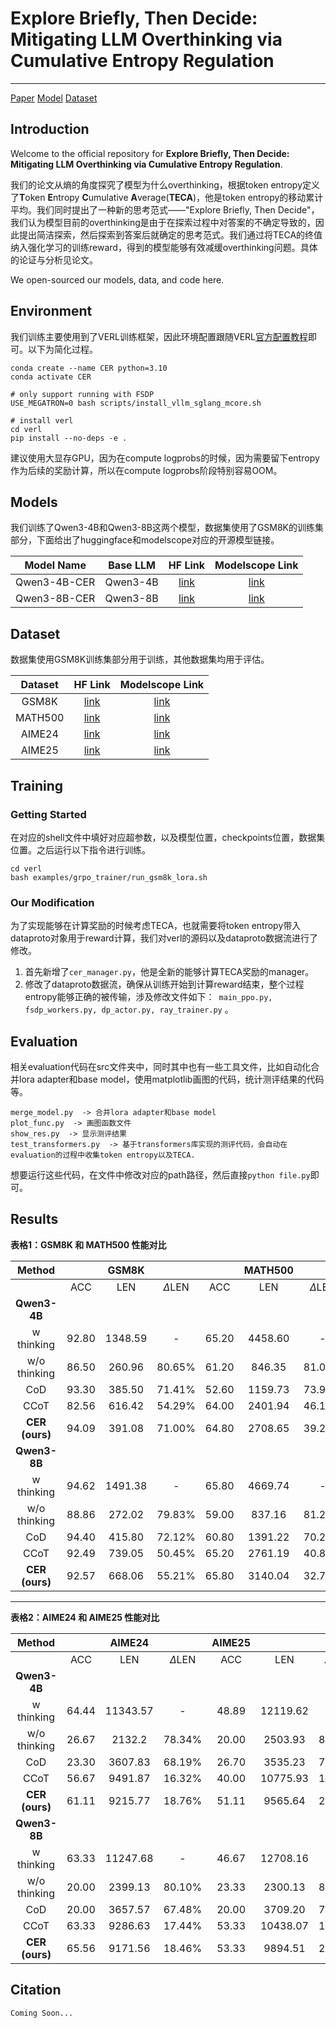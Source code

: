# Explore Briefly, Then Decide: Mitigating LLM Overthinking via Cumulative Entropy Regulation
-----------------

[Paper](https://github.com/LWL-cpu/Question-Free-Fine-Tuning) [Model](#model) [Dataset](#dataset)

## Introduction

Welcome to the official repository for **Explore Briefly, Then Decide: Mitigating LLM Overthinking via Cumulative Entropy Regulation**.

我们的论文从熵的角度探究了模型为什么overthinking，根据token entropy定义了**T**oken **E**ntropy **C**umulative **A**verage(**TECA**)，他是token entropy的移动累计平均。我们同时提出了一种新的思考范式——"Explore Briefly, Then Decide"，我们认为模型目前的overthinking是由于在探索过程中对答案的不确定导致的，因此提出简洁探索，然后探索到答案后就确定的思考范式。我们通过将TECA的终值纳入强化学习的训练reward，得到的模型能够有效减缓overthinking问题。具体的论证与分析见论文。

We open-sourced our models, data, and code here.

## Environment

我们训练主要使用到了VERL训练框架，因此环境配置跟随VERL[官方配置教程](https://verl.readthedocs.io/en/latest/start/install.html)即可。以下为简化过程。

```
conda create --name CER python=3.10
conda activate CER

# only support running with FSDP
USE_MEGATRON=0 bash scripts/install_vllm_sglang_mcore.sh

# install verl
cd verl
pip install --no-deps -e .
```

建议使用大显存GPU，因为在compute logprobs的时候，因为需要留下entropy作为后续的奖励计算，所以在compute logprobs阶段特别容易OOM。

## Models

<a name="model"></a> 

我们训练了Qwen3-4B和Qwen3-8B这两个模型，数据集使用了GSM8K的训练集部分，下面给出了huggingface和modelscope对应的开源模型链接。

|  Model Name  | Base LLM |                 HF Link                  |             Modelscope Link              |
| :----------: | :------: | :--------------------------------------: | :--------------------------------------: |
| Qwen3-4B-CER | Qwen3-4B | [link](https://huggingface.co/Ausert/Qwen3-4B-CER) | [link](https://www.modelscope.cn/models/ausertdream/Qwen3-4B-CER) |
| Qwen3-8B-CER | Qwen3-8B | [link](https://huggingface.co/Ausert/Qwen3-8B-CER) | [link](https://www.modelscope.cn/models/ausertdream/Qwen3-8B-CER) |


## Dataset

<a name="dataset"></a>

数据集使用GSM8K训练集部分用于训练，其他数据集均用于评估。

| Dataset |                 HF Link                  |             Modelscope Link              |
| :-----: | :--------------------------------------: | :--------------------------------------: |
|  GSM8K  | [link](https://huggingface.co/datasets/openai/gsm8k) | [link](https://www.modelscope.cn/datasets/modelscope/gsm8k) |
| MATH500 | [link](https://huggingface.co/datasets/HuggingFaceH4/MATH-500) | [link](https://www.modelscope.cn/datasets/AI-ModelScope/MATH-500/summary) |
| AIME24  | [link](https://huggingface.co/datasets/Maxwell-Jia/AIME_2024) | [link](https://www.modelscope.cn/datasets/AI-ModelScope/AIME_2024) |
| AIME25  | [link](https://huggingface.co/datasets/math-ai/aime25) | [link](https://www.modelscope.cn/datasets/TIGER-Lab/AIME25/files) |

## Training

### Getting Started

在对应的shell文件中填好对应超参数，以及模型位置，checkpoints位置，数据集位置。之后运行以下指令进行训练。

```
cd verl
bash examples/grpo_trainer/run_gsm8k_lora.sh
```



### Our Modification

为了实现能够在计算奖励的时候考虑TECA，也就需要将token entropy带入dataproto对象用于reward计算，我们对verl的源码以及dataproto数据流进行了修改。

1. 首先新增了`cer_manager.py`，他是全新的能够计算TECA奖励的manager。
2. 修改了dataproto数据流，确保从训练开始到计算reward结束，整个过程entropy能够正确的被传输，涉及修改文件如下：` main_ppo.py, fsdp_workers.py, dp_actor.py, ray_trainer.py` 。


## Evaluation

相关evaluation代码在src文件夹中，同时其中也有一些工具文件，比如自动化合并lora adapter和base model，使用matplotlib画图的代码，统计测评结果的代码等。

```
merge_model.py  -> 合并lora adapter和base model
plot_func.py  -> 画图函数文件
show_res.py  -> 显示测评结果
test_transformers.py  -> 基于transformers库实现的测评代码，会自动在evaluation的过程中收集token entropy以及TECA.
```

想要运行这些代码，在文件中修改对应的path路径，然后直接`python file.py`即可。



## Results

**表格1：GSM8K 和 MATH500 性能对比**

|   **Method**   |       | **GSM8K** |             |       | **MATH500** |             |
| :------------: | :---: | :-------: | :---------: | :---: | :---------: | :---------: |
|                |  ACC  |    LEN    | $\Delta$LEN |  ACC  |     LEN     | $\Delta$LEN |
|  **Qwen3-4B**  |       |           |             |       |             |             |
|   w thinking   | 92.80 |  1348.59  |      -      | 65.20 |   4458.60   |      -      |
|  w/o thinking  | 86.50 |  260.96   |   80.65%    | 61.20 |   846.35    |   81.02%    |
|      CoD       | 93.30 |  385.50   |   71.41%    | 52.60 |   1159.73   |   73.99%    |
|      CCoT      | 82.56 |  616.42   |   54.29%    | 64.00 |   2401.94   |   46.13%    |
| **CER (ours)** | 94.09 |  391.08   |   71.00%    | 64.80 |   2708.65   |   39.25%    |
|  **Qwen3-8B**  |       |           |             |       |             |             |
|   w thinking   | 94.62 |  1491.38  |      -      | 65.80 |   4669.74   |      -      |
|  w/o thinking  | 88.86 |  272.02   |   79.83%    | 59.00 |   837.16    |   81.22%    |
|      CoD       | 94.40 |  415.80   |   72.12%    | 60.80 |   1391.22   |   70.21%    |
|      CCoT      | 92.49 |  739.05   |   50.45%    | 65.20 |   2761.19   |   40.87%    |
| **CER (ours)** | 92.57 |  668.06   |   55.21%    | 65.80 |   3140.04   |   32.76%    |

---

**表格2：AIME24 和 AIME25 性能对比**

|   **Method**   |       | **AIME24** |             | **AIME25** |          |             | **Average** |         |
| :------------: | :---: | :--------: | :---------: | :--------: | :------: | :---------: | :---------: | :-----: |
|                |  ACC  |    LEN     | $\Delta$LEN |    ACC     |   LEN    | $\Delta$LEN |     ACC     |   LEN   |
|  **Qwen3-4B**  |       |            |             |            |          |             |             |         |
|   w thinking   | 64.44 |  11343.57  |      -      |   48.89    | 12119.62 |      -      |    67.83    | 7317.59 |
|  w/o thinking  | 26.67 |   2132.2   |   78.34%    |   20.00    | 2503.93  |   82.84%    |    48.59    | 1435.86 |
|      CoD       | 23.30 |  3607.83   |   68.19%    |   26.70    | 3535.23  |   70.83%    |    48.98    | 2172.07 |
|      CCoT      | 56.67 |  9491.87   |   16.32%    |   40.00    | 10775.93 |   11.09%    |    60.81    | 5821.54 |
| **CER (ours)** | 61.11 |  9215.77   |   18.76%    |   51.11    | 9565.64  |   21.07%    |    67.78    | 5470.29 |
|  **Qwen3-8B**  |       |            |             |            |          |             |             |         |
|   w thinking   | 63.33 |  11247.68  |      -      |   46.67    | 12708.16 |      -      |    67.60    | 7529.24 |
|  w/o thinking  | 20.00 |  2399.13   |   80.10%    |   23.33    | 2300.13  |   80.69%    |    47.80    | 1452.11 |
|      CoD       | 20.00 |  3657.57   |   67.48%    |   20.00    | 3709.20  |   70.81%    |    48.80    | 2293.45 |
|      CCoT      | 63.33 |  9286.63   |   17.44%    |   53.33    | 10438.07 |   17.86%    |    68.59    | 5806.23 |
| **CER (ours)** | 65.56 |  9171.56   |   18.46%    |   53.33    | 9894.51  |   22.14%    |    69.32    | 5718.54 |




## Citation

```
Coming Soon...
```

